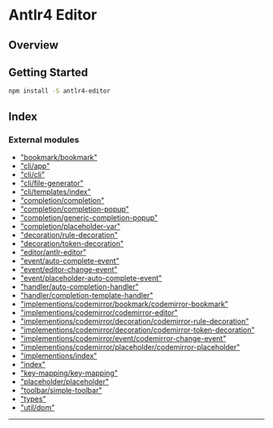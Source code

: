 
Antlr4 Editor
=============

Overview
--------

Getting Started
---------------

```bash
npm install -S antlr4-editor
```

## Index

### External modules

* ["bookmark/bookmark"](modules/_bookmark_bookmark_.md)
* ["cli/app"](modules/_cli_app_.md)
* ["cli/cli"](modules/_cli_cli_.md)
* ["cli/file-generator"](modules/_cli_file_generator_.md)
* ["cli/templates/index"](modules/_cli_templates_index_.md)
* ["completion/completion"](modules/_completion_completion_.md)
* ["completion/completion-popup"](modules/_completion_completion_popup_.md)
* ["completion/generic-completion-popup"](modules/_completion_generic_completion_popup_.md)
* ["completion/placeholder-var"](modules/_completion_placeholder_var_.md)
* ["decoration/rule-decoration"](modules/_decoration_rule_decoration_.md)
* ["decoration/token-decoration"](modules/_decoration_token_decoration_.md)
* ["editor/antlr-editor"](modules/_editor_antlr_editor_.md)
* ["event/auto-complete-event"](modules/_event_auto_complete_event_.md)
* ["event/editor-change-event"](modules/_event_editor_change_event_.md)
* ["event/placeholder-auto-complete-event"](modules/_event_placeholder_auto_complete_event_.md)
* ["handler/auto-completion-handler"](modules/_handler_auto_completion_handler_.md)
* ["handler/completion-template-handler"](modules/_handler_completion_template_handler_.md)
* ["implementions/codemirror/bookmark/codemirror-bookmark"](modules/_implementions_codemirror_bookmark_codemirror_bookmark_.md)
* ["implementions/codemirror/codemirror-editor"](modules/_implementions_codemirror_codemirror_editor_.md)
* ["implementions/codemirror/decoration/codemirror-rule-decoration"](modules/_implementions_codemirror_decoration_codemirror_rule_decoration_.md)
* ["implementions/codemirror/decoration/codemirror-token-decoration"](modules/_implementions_codemirror_decoration_codemirror_token_decoration_.md)
* ["implementions/codemirror/event/codemirror-change-event"](modules/_implementions_codemirror_event_codemirror_change_event_.md)
* ["implementions/codemirror/placeholder/codemirror-placeholder"](modules/_implementions_codemirror_placeholder_codemirror_placeholder_.md)
* ["implementions/index"](modules/_implementions_index_.md)
* ["index"](modules/_index_.md)
* ["key-mapping/key-mapping"](modules/_key_mapping_key_mapping_.md)
* ["placeholder/placeholder"](modules/_placeholder_placeholder_.md)
* ["toolbar/simple-toolbar"](modules/_toolbar_simple_toolbar_.md)
* ["types"](modules/_types_.md)
* ["util/dom"](modules/_util_dom_.md)

---

